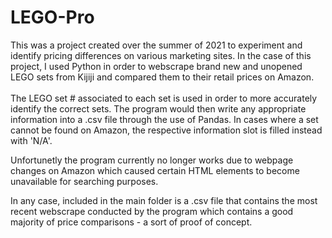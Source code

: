 # LEGO-Pro
This was a project created over the summer of 2021 to experiment and identify pricing differences on various marketing sites. In the case of this project, I used Python in order to webscrape brand new and unopened LEGO sets from Kijiji and compared them to their retail prices on Amazon.  
<br>
The LEGO set # associated to each set is used in order to more accurately identify the correct sets. The program would then write any appropriate information into a .csv file through the use of Pandas. In cases where a set cannot be found on Amazon, the respective information slot is filled instead with 'N/A'.

Unfortunetly the program currently no longer works due to webpage changes on Amazon which caused certain HTML elements to become unavailable for searching purposes.  

In any case, included in the main folder is a .csv file that contains the most recent webscrape conducted by the program which contains a good majority of price comparisons - a sort of proof of concept.
